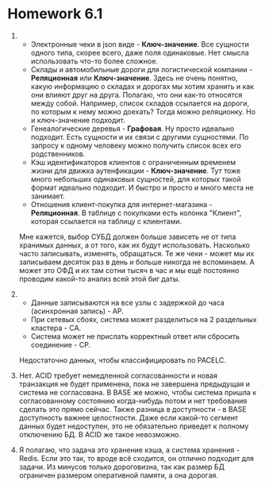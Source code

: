 # Homework 6.1

1.
   - Электронные чеки в json виде - **Ключ-значение**. Все сущности одного типа, скорее всего, даже поля одинаковые. Нет смысла использовать что-то более сложное.
   - Склады и автомобильные дороги для логистической компании - **Реляционная** или **Ключ-значение**. Здесь не очень понятно, какую информацию о складах и дорогах мы хотим хранить и как они влияют друг на друга. Полагаю, что они как-то относятся между собой. Например, список складов ссылается на дороги, по которым к нему можно доехать? Тогда можно реляционку. Но и ключ-значение подходит.
   - Генеалогические деревья - **Графовая**. Ну просто идеально подходит. Есть сущности и их связи с другими сущностями. По запросу к одному человеку можно получить список всех его родственников.
   - Кэш идентификаторов клиентов с ограниченным временем жизни для движка аутенфикации - **Ключ-значение**. Тут тоже много небольших одинаковых сущностей, для которых такой формат идеально подходит. И быстро и просто и много места не занимает.
   - Отношения клиент-покупка для интернет-магазина - **Реляционная**. В таблице с покупками есть колонка "Клиент", которая ссылается на таблицу с клиентами.

   Мне кажется, выбор СУБД должен больше зависеть не от типа хранимых данных, а от того, как их будут использовать. Насколько часто записывать, изменять, обращаться. Те же чеки - может мы их записываем десяток раз в день и больше никогда не вспоминаем. А может это ОФД и их там сотни тысяч в час и мы ещё постоянно проводим какой-то анализ всей этой биг даты.

2.
   - Данные записываются на все узлы с задержкой до часа (асинхронная запись) - AP.
   - При сетевых сбоях, система может разделиться на 2 раздельных кластера - CA.
   - Система может не прислать корректный ответ или сбросить соединение - CP.

   Недостаточно данных, чтобы классифицировать по PACELC.

3. Нет. ACID требует немедленной согласованности и новая транзакция не будет применена, пока не завершена предыдущая и система не согласована. В BASE же можно, чтобы система пришла к согласованному состоянию когда-нибудь потом и нет требования сделать это прямо сейчас. Также разница в доступности - в BASE доступность важнее целостности. Даже если какой-то сегмент данных будет недоступен, это не обязательно приведет к полному отключению БД. В ACID же такое невозможно.

4. Я полагаю, что задача это хранение кэша, а система хранения - Redis. Если это так, то вроде всё сходится, он отлично подходит для задачи. Из минусов только дороговизна, так как размер БД ограничен размером оперативной памяти, а она дорогая.
